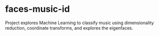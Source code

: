 # faces-music-id

Project explores Machine Learning to classify music using dimensionality reduction, coordinate transforms, and explores the eigenfaces.
